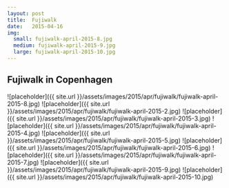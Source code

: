 ```yaml
---
layout: post
title:  Fujiwalk
date:   2015-04-16
img:
  small: fujiwalk-april-2015-8.jpg
  medium: fujiwalk-april-2015-9.jpg
  large: fujiwalk-april-2015-10.jpg
---
```


## Fujiwalk in Copenhagen

  <div class="blog-images">
![placeholder]({{ site.url }}/assets/images/2015/apr/fujiwalk/fujiwalk-april-2015-8.jpg)
![placeholder]({{ site.url }}/assets/images/2015/apr/fujiwalk/fujiwalk-april-2015-2.jpg)
![placeholder]({{ site.url }}/assets/images/2015/apr/fujiwalk/fujiwalk-april-2015-3.jpg)
![placeholder]({{ site.url }}/assets/images/2015/apr/fujiwalk/fujiwalk-april-2015-4.jpg)
![placeholder]({{ site.url }}/assets/images/2015/apr/fujiwalk/fujiwalk-april-2015-5.jpg)
![placeholder]({{ site.url }}/assets/images/2015/apr/fujiwalk/fujiwalk-april-2015-6.jpg)
![placeholder]({{ site.url }}/assets/images/2015/apr/fujiwalk/fujiwalk-april-2015-7.jpg)
![placeholder]({{ site.url }}/assets/images/2015/apr/fujiwalk/fujiwalk-april-2015-9.jpg)
![placeholder]({{ site.url }}/assets/images/2015/apr/fujiwalk/fujiwalk-april-2015-10.jpg)
  </div>